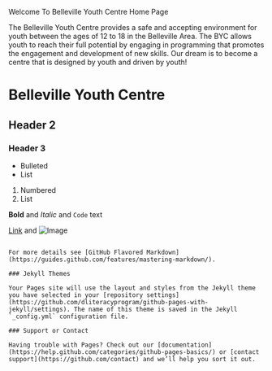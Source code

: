 Welcome To Belleville Youth Centre Home Page

The Belleville Youth Centre provides a safe and accepting environment for youth between the ages of 12 to 18 in the Belleville Area.   The BYC allows youth to reach their full potential by engaging in programming that promotes the engagement and development of new skills. Our dream is to become a centre that is designed by youth and driven by youth!





# Belleville Youth Centre
## Header 2
### Header 3

- Bulleted
- List

1. Numbered
2. List

**Bold** and _Italic_ and `Code` text

[Link](url) and ![Image](src)
```

For more details see [GitHub Flavored Markdown](https://guides.github.com/features/mastering-markdown/).

### Jekyll Themes

Your Pages site will use the layout and styles from the Jekyll theme you have selected in your [repository settings](https://github.com/dliteracyprogram/github-pages-with-jekyll/settings). The name of this theme is saved in the Jekyll `_config.yml` configuration file.

### Support or Contact

Having trouble with Pages? Check out our [documentation](https://help.github.com/categories/github-pages-basics/) or [contact support](https://github.com/contact) and we’ll help you sort it out.
